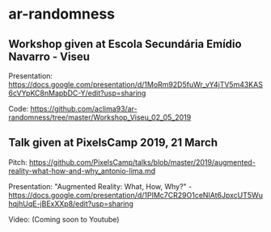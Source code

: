 # ar-randomness

## Workshop given at Escola Secundária Emídio Navarro - Viseu

Presentation: https://docs.google.com/presentation/d/1MoRm92D5fuWr_vY4jTV5m43KAS6cVYpKC8nMapbDC-Y/edit?usp=sharing

Code: https://github.com/aclima93/ar-randomness/tree/master/Workshop_Viseu_02_05_2019

## Talk given at PixelsCamp 2019, 21 March

Pitch: https://github.com/PixelsCamp/talks/blob/master/2019/augmented-reality-what-how-and-why_antonio-lima.md

Presentation: "Augmented Reality: What, How, Why?" - https://docs.google.com/presentation/d/1PIMc7CR29O1ceNIAt6JpxcUT5WuhqjhUqE-jBExXXp8/edit?usp=sharing

Video: (Coming soon to Youtube)